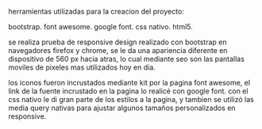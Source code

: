 herramientas utilizadas para la creacion del proyecto:

bootstrap. font awesome. google font. css nativo. html5.

se realiza prueba de responsive design realizado con bootstrap en navegadores firefox y chrome, se le da una apariencia diferente en dispositivo de 560 px hacia atras, lo cual mediante seo son las pantallas moviles de pixeles mas utilizados hoy en dia.

los iconos fueron incrustados mediante kit por la pagina font awesome, el link de la fuente incrustado en la pagina lo realicé con google font. con el css nativo le di gran parte de los estilos a la pagina, y tambien se utilizó las media query nativas para ajustar algunos tamaños personalizados en responsive.